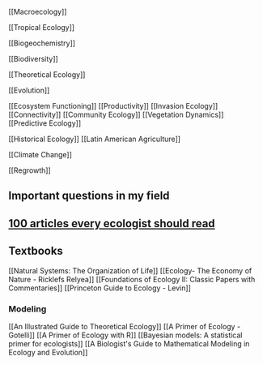 [[Macroecology]]

[[Tropical Ecology]]

[[Biogeochemistry]]

[[Biodiversity]]

[[Theoretical Ecology]]

[[Evolution]]

[[Ecosystem Functioning]]
[[Productivity]]
[[Invasion Ecology]]
[[Connectivity]]
[[Community Ecology]]
[[Vegetation Dynamics]]
[[Predictive Ecology]]

[[Historical Ecology]]
[[Latin American Agriculture]]

[[Climate Change]]

[[Regrowth]]
## Important questions in my field
[100 articles every ecologist should read](https://www-nature-com.proxy3.library.mcgill.ca/articles/s41559-017-0370-9)
- 



## Textbooks
[[Natural Systems: The Organization of Life]]
[[Ecology- The Economy of Nature - Ricklefs Relyea]]
[[Foundations of Ecology II: Classic Papers with Commentaries]]
[[Princeton Guide to Ecology - Levin]]
### Modeling
[[An Illustrated Guide to Theoretical Ecology]]
[[A Primer of Ecology - Gotelli]]
[[A Primer of Ecology with R]]
[[Bayesian models: A statistical primer for ecologists]]
[[A Biologist's Guide to Mathematical Modeling in Ecology and Evolution]]

